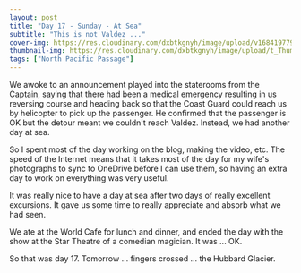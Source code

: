 ```yaml
---
layout: post
title: "Day 17 - Sunday - At Sea"
subtitle: "This is not Valdez ..."
cover-img: https://res.cloudinary.com/dxbtkgnyh/image/upload/v1684197794/2023-viking-north-pacific-passage/Screenshot_2023-05-16_014220_f6qqts.png
thumbnail-img: https://res.cloudinary.com/dxbtkgnyh/image/upload/t_Thumbnail/v1684197794/2023-viking-north-pacific-passage/Screenshot_2023-05-16_014220_f6qqts.png
tags: ["North Pacific Passage"]
---
```


We awoke to an announcement played into the staterooms from the Captain, saying that there had been a medical emergency resulting in us reversing course and heading back so that the Coast Guard could reach us by helicopter to pick up the passenger. He confirmed that the passenger is OK but the detour meant we couldn't reach Valdez. Instead, we had another day at sea.

So I spent most of the day working on the blog, making the video, etc. The speed of the Internet means that it takes most of the day for my wife's photographs to sync to OneDrive before I can use them, so having an extra day to work on everything was very useful.

It was really nice to have a day at sea after two days of really excellent excursions. It gave us some time to really appreciate and absorb what we had seen.

We ate at the World Cafe for lunch and dinner, and ended the day with the show at the Star Theatre of a comedian magician. It was ... OK.

So that was day 17. Tomorrow ... fingers crossed ... the Hubbard Glacier.
